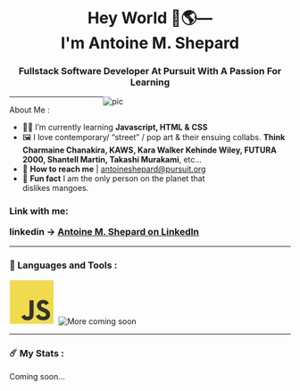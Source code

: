 

<h1 align="center">Hey World 👋🌎— <br>I'm Antoine M. Shepard</h1>
<h3 align="center">Fullstack Software Developer At Pursuit With A Passion For Learning</h3>
<img style="margin-right: 300px" align="right" alt="pic" width="the word javascipt following by a power slide tool switching from off to on" src="https://media.wired.com/photos/59322df1a312645844993529/master/w_1600%2Cc_limit/testing.gif">

---

About Me :

- 👨‍🏫 I’m currently learning **Javascript, HTML & CSS**
- 🖼 I love contemporary/ “street” / pop art & their ensuing collabs. **Think Charmaine Chanakira, KAWS, Kara Walker Kehinde Wiley, FUTURA 2000, Shantell Martin, Takashi Murakami**, etc…
- 📩 **How to reach me**  |  [antoineshepard@pursuit.org](mailto:antoineshepard@pursuit.org)
- 🥭 **Fun fact** I am the only person on the planet that <br>dislikes mangoes.

<h3 align="left">Link with me:

linkedin -> [Antoine M. Shepard on LinkedIn](https://www.linkedin.com/in/ams83/)</h3>
<p align="left">
</p>

---

### 👀 Languages and Tools :

<div>
<img src="https://github.com/devicons/devicon/blob/master/icons/javascript/javascript-original.svg" title="JavaScript" alt="JavaScript" width="80" height="80"/> 
<img src="https://myholidaysnow.co.uk/wp-content/uploads/2015/09/More.png" title="More" alt="More coming soon" width="80" height="80"/> 
 
</div>

---

### ☄️ My Stats :

Coming soon…

<!--
**amshepard/amshepard** is a ✨ _special_ ✨ repository because its `README.md` (this file) appears on your GitHub profile.

Here are some ideas to get you started:

- 🔭 I’m currently working on ...
- 🌱 I’m currently learning ...
- 👯 I’m looking to collaborate on ...
- 🤔 I’m looking for help with ...
- 💬 Ask me about ...
- 📫 How to reach me: ...
- 😄 Pronouns: ...
- ⚡ Fun fact: ...
-->
